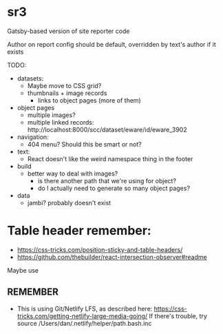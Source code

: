 # sr3

Gatsby-based version of site reporter code

Author on report config should be default, overridden by text's author if it exists

TODO:
 * datasets:
   * Maybe move to CSS grid?
   * thumbnails + image records
	 * links to object pages (more of them)
 * object pages
	 * multiple images?
	 * multiple linked records: http://localhost:8000/scc/dataset/eware/id/eware_3902
 * navigation:
	 * 404 menu? Should this be smart or not?
 * text:
	 * React doesn't like the weird namespace thing in the footer
 * build
   * better way to deal with images?
	 * is there another path that we're using for object?
	 * do I actually need to generate so many object pages?
 * data
	 * jambi? probably doesn't exist

# Table header remember:

 * https://css-tricks.com/position-sticky-and-table-headers/
 * https://github.com/thebuilder/react-intersection-observer#readme
 
Maybe use <datalist> rather than <select> in table headers? Does that make sense? We could use that for filtering.

## REMEMBER

 * This is using Git/Netlify LFS, as described here: https://css-tricks.com/getting-netlify-large-media-going/
   If there's trouble, try source /Users/dan/.netlify/helper/path.bash.inc